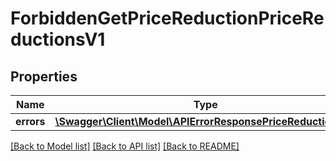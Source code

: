 # ForbiddenGetPriceReductionPriceReductionsV1

## Properties
Name | Type | Description | Notes
------------ | ------------- | ------------- | -------------
**errors** | [**\Swagger\Client\Model\APIErrorResponsePriceReductionsV1**](APIErrorResponsePriceReductionsV1.md) |  | [optional] 

[[Back to Model list]](../../README.md#documentation-for-models) [[Back to API list]](../../README.md#documentation-for-api-endpoints) [[Back to README]](../../README.md)

